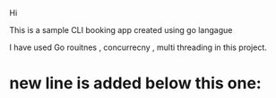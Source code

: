Hi

This is a sample CLI booking app created using go langague

I have used Go rouitnes , concurrecny , multi threading in this project.

# new line is added below this one:
